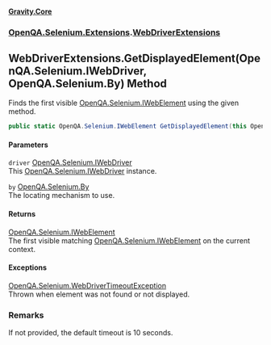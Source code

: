 #### [Gravity.Core](./index.md 'index')
### [OpenQA.Selenium.Extensions](./OpenQA-Selenium-Extensions.md 'OpenQA.Selenium.Extensions').[WebDriverExtensions](./OpenQA-Selenium-Extensions-WebDriverExtensions.md 'OpenQA.Selenium.Extensions.WebDriverExtensions')
## WebDriverExtensions.GetDisplayedElement(OpenQA.Selenium.IWebDriver, OpenQA.Selenium.By) Method
Finds the first visible [OpenQA.Selenium.IWebElement](https://docs.microsoft.com/en-us/dotnet/api/OpenQA.Selenium.IWebElement 'OpenQA.Selenium.IWebElement') using the given method.  
```csharp
public static OpenQA.Selenium.IWebElement GetDisplayedElement(this OpenQA.Selenium.IWebDriver driver, OpenQA.Selenium.By by);
```
#### Parameters
<a name='OpenQA-Selenium-Extensions-WebDriverExtensions-GetDisplayedElement(OpenQA-Selenium-IWebDriver_OpenQA-Selenium-By)-driver'></a>
`driver` [OpenQA.Selenium.IWebDriver](https://docs.microsoft.com/en-us/dotnet/api/OpenQA.Selenium.IWebDriver 'OpenQA.Selenium.IWebDriver')  
This [OpenQA.Selenium.IWebDriver](https://docs.microsoft.com/en-us/dotnet/api/OpenQA.Selenium.IWebDriver 'OpenQA.Selenium.IWebDriver') instance.  
  
<a name='OpenQA-Selenium-Extensions-WebDriverExtensions-GetDisplayedElement(OpenQA-Selenium-IWebDriver_OpenQA-Selenium-By)-by'></a>
`by` [OpenQA.Selenium.By](https://docs.microsoft.com/en-us/dotnet/api/OpenQA.Selenium.By 'OpenQA.Selenium.By')  
The locating mechanism to use.  
  
#### Returns
[OpenQA.Selenium.IWebElement](https://docs.microsoft.com/en-us/dotnet/api/OpenQA.Selenium.IWebElement 'OpenQA.Selenium.IWebElement')  
The first visible matching [OpenQA.Selenium.IWebElement](https://docs.microsoft.com/en-us/dotnet/api/OpenQA.Selenium.IWebElement 'OpenQA.Selenium.IWebElement') on the current context.  
#### Exceptions
[OpenQA.Selenium.WebDriverTimeoutException](https://docs.microsoft.com/en-us/dotnet/api/OpenQA.Selenium.WebDriverTimeoutException 'OpenQA.Selenium.WebDriverTimeoutException')  
Thrown when element was not found or not displayed.  
### Remarks
If not provided, the default timeout is 10 seconds.  
